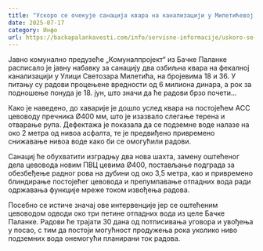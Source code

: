 ```yaml
---
title: "Ускоро се очекује санација квара на канализацији у Милетићевој улици"
date: 2025-07-17
category: Инфо
url: https://backapalankavesti.com/info/servisne-informacije/uskoro-se-ocekuje-sanacija-kvara-na-kanalizaciji-u-mileticevoj-ulici/
---
```


Јавно комунално предузеће „Комуналпројект“ из Бачке Паланке расписало је јавну набавку за санацију два озбиљна квара на фекалној канализацији у Улици Светозара Милетића, на бројевима 18 и 36. У питању су радови процењене вредности од 6 милиона динара, а рок за подношење понуда је 18. јун, што значи да ће радови брзо почети…

Како је наведено, до хаварије је дошло услед квара на постојећем АCC цевоводу пречника Ø400 мм, што је изазвало слегање терена и отварање рупа. Дефектажа је показала да се подземне воде налазе на око 2 метра од нивоа асфалта, те је предвиђено привремено снижавање нивоа воде како би се омогућили радови.

Санациј ће обухватити изградњу два нова шахта, замену оштећеног дела цевовода новим ПВЦ цевима Ø400, постављање подграда за обезбеђење радног рова на дубини од око 3,5 метра, као и привремено блиндирање постојећег цевовода и препумпавање отпадних вода ради одржавања функције мреже током извођења радова.

Посебно се истиче значај ове интервенције јер се оштећеним цевоводом одводи око три петине отпадних вода из целе Бачке Паланке. Радови ће трајати 30 дана од потписивања уговора и увођења у посао, с тим да постоји могућност продужења рока уколико ниво подземних вода онемогући планирани ток радова.
